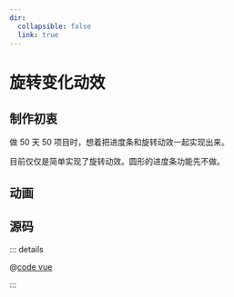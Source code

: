 ```yaml
---
dir:
  collapsible: false
  link: true
---
```


<script setup>
// import TransformRotate from "@docs/css/css-challenges/002-transform-rotate/transform-rotate.vue";
</script>

# 旋转变化动效

## 制作初衷

做 50 天 50 项目时，想着把进度条和旋转动效一起实现出来。

目前仅仅是简单实现了旋转动效。圆形的进度条功能先不做。

## 动画

<demo vue="./transform-rotate.vue" />
<!-- <TransformRotate /> -->

## 源码

::: details

@[code vue](./transform-rotate.vue)

:::
